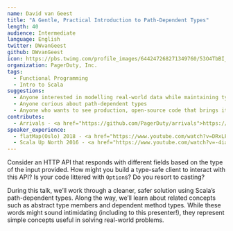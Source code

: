 ```yaml
---
name: David van Geest
title: "A Gentle, Practical Introduction to Path-Dependent Types"
length: 40
audience: Intermediate
language: English
twitter: DWvanGeest
github: DWvanGeest
icon: https://pbs.twimg.com/profile_images/644247268271349760/53O4TbBI_400x400.jpg
organization: PagerDuty, Inc.
tags:
  - Functional Programming
  - Intro to Scala
suggestions:
  - Anyone interested in modelling real-world data while maintaining type-safety
  - Anyone curious about path-dependent types
  - Anyone who wants to see production, open-source code that brings it all together
contributes:
  - Arrivals - <a href="https://github.com/PagerDuty/arrivals">https://github.com/PagerDuty/arrivals</a>
speaker_experience:
  - flatMap(Oslo) 2018 - <a href="https://www.youtube.com/watch?v=DRxLFWmvJ8A">https://www.youtube.com/watch?v=DRxLFWmvJ8A</a>
  - Scala Up North 2016 - <a href="https://www.youtube.com/watch?v=-4iaDd2RBSI">https://www.youtube.com/watch?v=-4iaDd2RBSI</a>
---
```

Consider an HTTP API that responds with different fields based on the type of the input provided. How might you build a type-safe client to interact with this API? Is your code littered with `Option`s? Do you resort to casting?

During this talk, we’ll work through a cleaner, safer solution using Scala’s path-dependent types. Along the way, we’ll learn about related concepts such as abstract type members and dependent method types. While these words might sound intimidating (including to this presenter!), they represent simple concepts useful in solving real-world problems.
